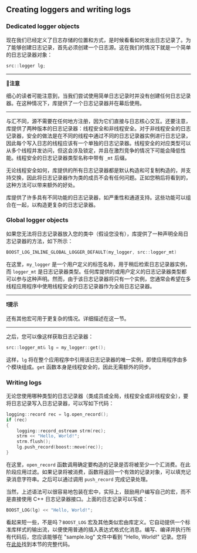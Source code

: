 ## Creating loggers and writing logs

### Dedicated logger objects

现在我们已经定义了日志存储的位置和方式，是时候看看如何发出日志记录了。为了能够创建日志记录，首先必须创建一个日志源。这在我们的情况下就是一个简单的日志记录器对象：

```cpp
src::logger lg;
```

---

**📓注意**
 
细心的读者可能注意到，当我们尝试使用简单日志记录时并没有创建任何日志记录器。在这种情况下，库提供了一个日志记录器并在幕后使用。

---

与汇不同，源不需要在任何地方注册，因为它们直接与日志核心交互。还要注意，库提供了两种版本的日志记录器：线程安全和非线程安全。对于非线程安全的日志记录器，安全的做法是在不同的线程中通过不同的日志记录器实例进行日志记录，因此每个写入日志的线程应该有一个单独的日志记录器。线程安全的对应类型可以从多个线程并发访问，但这会涉及锁定，并且在激烈竞争的情况下可能会降低性能。线程安全的日志记录器类型名称中带有 `_mt` 后缀。

无论线程安全如何，库提供的所有日志记录器都是默认构造和可复制构造的，并支持交换，因此将日志记录器作为类的成员不会有任何问题。正如您稍后将看到的，这种方法可以带来额外的好处。

库提供了许多具有不同功能的日志记录器，如严重性和通道支持。这些功能可以组合在一起，以构造更复杂的日志记录器。

### Global logger objects

如果您无法将日志记录器放入您的类中（假设您没有），库提供了一种声明全局日志记录器的方法，如下所示：

```cpp
BOOST_LOG_INLINE_GLOBAL_LOGGER_DEFAULT(my_logger, src::logger_mt)
```

在这里，`my_logger` 是一个用户定义的标签名称，用于稍后检索日志记录器实例，而 `logger_mt` 是日志记录器类型。任何库提供的或用户定义的日志记录器类型都可以参与这种声明。然而，由于该日志记录器将只有一个实例，您通常会希望在多线程应用程序中使用线程安全的日志记录器作为全局日志记录器。

---

**❗提示**

还有其他宏可用于更复杂的情况。详细描述在这一节。

---

之后，您可以像这样获取日志记录器：

```cpp
src::logger_mt& lg = my_logger::get();
```

这样，`lg` 将在整个应用程序中引用该日志记录器的唯一实例，即使应用程序由多个模块组成。`get` 函数本身是线程安全的，因此无需额外的同步。

### Writing logs

无论您使用哪种类型的日志记录器（类成员或全局，线程安全或非线程安全），要将日志记录写入日志记录器，可以写如下代码：

```cpp
logging::record rec = lg.open_record();
if (rec)
{
    logging::record_ostream strm(rec);
    strm << "Hello, World!";
    strm.flush();
    lg.push_record(boost::move(rec));
}
```

在这里，`open_record` 函数调用确定要构造的记录是否将被至少一个汇消费。在此阶段应用过滤。如果记录将被消费，函数将返回一个有效的记录对象，可以填充记录消息字符串。之后可以通过调用 `push_record` 完成记录处理。

当然，上述语法可以很容易地包装在宏中，实际上，鼓励用户编写自己的宏，而不是直接使用 C++ 日志记录器接口。上面的日志记录可以写成：

```cpp
BOOST_LOG(lg) << "Hello, World!";
```

看起来短一些，不是吗？`BOOST_LOG` 宏及其他类似宏由库定义。它自动提供一个标准库样式的输出流，以便使用普通的插入表达式格式化消息。编写、编译并执行所有代码后，您应该能够在 "sample.log" 文件中看到 "Hello, World!" 记录。您将在[此处](https://www.boost.org/doc/libs/1_86_0/libs/log/example/doc/tutorial_logging.cpp)找到本节的完整代码。

